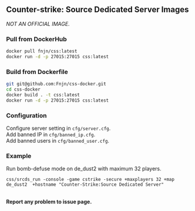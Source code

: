 ##  Counter-strike: Source Dedicated Server Images
*NOT AN OFFICIAL IMAGE.*<br/>

### Pull from DockerHub
```bash
docker pull fnjn/css:latest
docker run -d -p 27015:27015 css:latest
```

### Build from Dockerfile
```bash
git git@github.com:Fnjn/css-docker.git
cd css-docker
docker build . -t css:latest
docker run -d -p 27015:27015 css:latest
```

### Configuration
Configure server setting in `cfg/server.cfg`.<br/>
Add banned IP in `cfg/banned_ip.cfg`.<br/>
Add banned users in `cfg/banned_user.cfg`.<br/>

### Example
Run bomb-defuse mode on de_dust2 with maximum 32 players.
```
css/srcds_run -console -game cstrike -secure +maxplayers 32 +map de_dust2  +hostname "Counter-Strike:Source Dedicated Server"
```

<br/>**Report any problem to issue page.**<br/>
